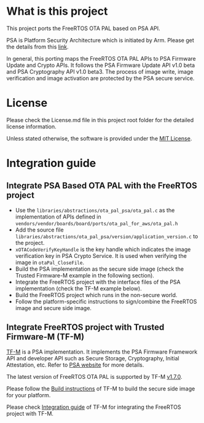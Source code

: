 # What is this project

This project ports the FreeRTOS OTA PAL based on PSA API.

PSA is Platform Security Architecture which is initiated by Arm. Please get the details from this [link](https://www.arm.com/why-arm/architecture/platform-security-architecture).

In general, this porting maps the FreeRTOS OTA PAL APIs to PSA Firmware Update and Crypto APIs. It follows the PSA Firmware Update API v1.0 beta and PSA Cryptography API v1.0 beta3. The process of image write, image verification and image activation are protected by the PSA secure service.

# License

Please check the License.md file in this project root folder for the detailed license information.

Unless stated otherwise, the software is provided under the [MIT License](https://spdx.org/licenses/MIT.html).

# Integration guide

## Integrate PSA Based OTA PAL with the FreeRTOS project

- Use the `libraries/abstractions/ota_pal_psa/ota_pal.c` as the implementation of APIs defined in `vendors/vendor/boards/board/ports/ota_pal_for_aws/ota_pal.h`
- Add the source file `libraries/abstractions/ota_pal_psa/version/application_version.c` to the project.
- `xOTACodeVerifyKeyHandle` is the key handle which indicates the image verification key in PSA Crypto Service. It is used when verifying the image in `otaPal_CloseFile`.
- Build the PSA implementation as the secure side image (check the Trusted Firmware-M example in the following section).
- Integrate the FreeRTOS project with the interface files of the PSA implementation (check the TF-M example below).
- Build the FreeRTOS project which runs in the non-secure world.
- Follow the platform-specific instructions to sign/combine the FreeRTOS image and secure side image.

## Integrate FreeRTOS project with Trusted Firmware-M (TF-M)

[TF-M](https://git.trustedfirmware.org/TF-M/trusted-firmware-m.git/) is a PSA implementation. It implements the PSA Firmware Framework API and developer API such as Secure Storage, Cryptography, Initial Attestation, etc. Refer to [PSA website](https://developer.arm.com/architectures/security-architectures/platform-security-architecture) for more details.

The latest version of FreeRTOS OTA PAL is supported by TF-M [v1.7.0](https://tf-m-user-guide.trustedfirmware.org/releases/index.html).

Please follow the [Build instructions](https://tf-m-user-guide.trustedfirmware.org/docs/technical_references/instructions/tfm_build_instruction.html) of TF-M to build the secure side image for your platform.

Please check [Integration guide](https://tf-m-user-guide.trustedfirmware.org/docs/integration_guide/tfm_integration_guide.html) of TF-M for integrating the FreeRTOS project with TF-M.
